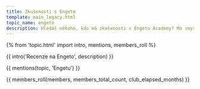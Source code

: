 ```yaml
---
title: Zkušenosti s Engeto
template: main_legacy.html
topic_name: engeto
description: Hledáš někoho, kdo má zkušenosti s Engeto Academy? Má smysl hlásit se na jejich kurzy? Vyplatí se Engeto Pro?
---
```

{% from 'topic.html' import intro, mentions, members_roll %}

{{ intro('Recenze na Engeto', description) }}

{{ mentions(topic, 'Engetu') }}

{{ members_roll(members, members_total_count, club_elapsed_months) }}
